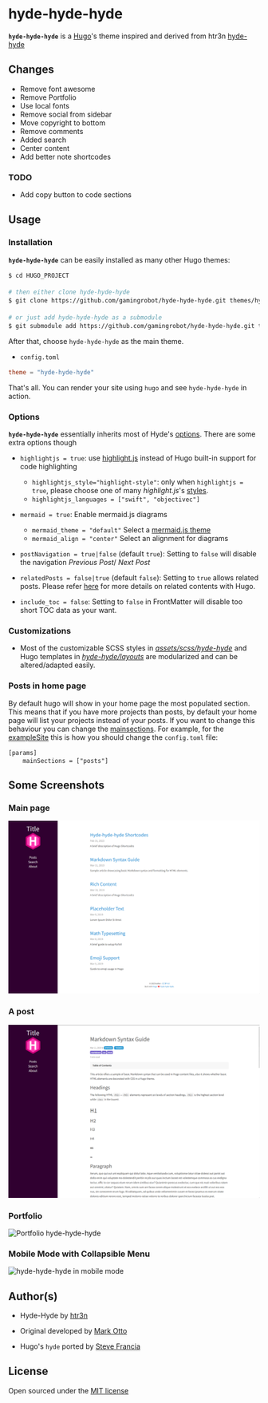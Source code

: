 # hyde-hyde-hyde

__`hyde-hyde-hyde`__ is a [Hugo](https://gohugo.io)'s theme inspired and derived from htr3n [hyde-hyde](https://github.com/htr3n/hyde-hyde)

## Changes

- Remove font awesome
- Remove Portfolio
- Use local fonts
- Remove social from sidebar
- Move copyright to bottom
- Remove comments
- Added search
- Center content
- Add better note shortcodes

### TODO

 - Add copy button to code sections

## Usage

### Installation

__`hyde-hyde-hyde`__ can be easily installed as many other Hugo themes:

```sh
$ cd HUGO_PROJECT

# then either clone hyde-hyde-hyde
$ git clone https://github.com/gamingrobot/hyde-hyde-hyde.git themes/hyde-hyde-hyde

# or just add hyde-hyde-hyde as a submodule
$ git submodule add https://github.com/gamingrobot/hyde-hyde-hyde.git themes/hyde-hyde-hyde
```

After that, choose `hyde-hyde-hyde` as the main theme.

* `config.toml` 

```toml
theme = "hyde-hyde-hyde"
```

That's all. You can render your site using `hugo` and see `hyde-hyde-hyde` in action.

### Options

__`hyde-hyde-hyde`__ essentially inherits most of Hyde's [options](https://github.com/spf13/hyde#options). There are some extra options though

* `highlightjs = true`: use [highlight.js](https://highlightjs.org) instead of Hugo built-in support for code highlighting
  * `highlightjs_style="highlight-style"`: only when `highlightjs = true`, please choose one of many _highlight.js_'s [styles](https://highlightjs.org/static/demo).
  * `highlightjs_languages = ["swift", "objectivec"]` 

*  `mermaid = true`: Enable mermaid.js diagrams
   * `mermaid_theme = "default"` Select a [mermaid.js theme](https://mermaid.js.org/config/theming.html)
   * `mermaid_align = "center"` Select an alignment for diagrams

* `postNavigation = true|false` (default `true`): Setting to `false` will disable the navigation _Previous Post_/ _Next Post_

* `relatedPosts = false|true` (default `false`): Setting to `true` allows related posts. Please refer [here](https://gohugo.io/content-management/related) for more details on related contents with Hugo.

*  `include_toc = false`: Setting to `false` in FrontMatter will disable too short TOC data as your want. 

### Customizations

* Most of the customizable SCSS styles in [_assets/scss/hyde-hyde_](assets/scss/hyde-hyde) and Hugo templates in [_hyde-hyde/layouts_](layouts) are modularized and can be altered/adapted easily.

### Posts in home page
By default hugo will show in your home page the most populated section.
This means that if you have more projects than posts, by default your home page will list your projects instead of your posts.
If you want to change this behaviour you can change the [mainsections](https://gohugo.io/functions/where/#mainsections).
For example, for the [exampleSite](https://github.com/htr3n/hyde-hyde-hyde/tree/master/exampleSite) this is how you should change the `config.toml` file:
```
[params]
    mainSections = ["posts"]
```

## Some Screenshots

### Main page

![hyde-hyde-hyde main screen](images/main.png)

### A post

![A post in hyde-hyde-hyde](images/post.png)

### Portfolio

![Portfolio hyde-hyde-hyde](images/portfolio.png)



### Mobile Mode with Collapsible Menu

<img src='images/mobile.png' alt='hyde-hyde-hyde in mobile mode' width='60%'>

## Author(s)

* Hyde-Hyde by [htr3n](https://github.com/htr3n)

* Original developed by [Mark Otto](https://github.com/mdo)

* Hugo's `hyde` ported by [Steve Francia](https://github.com/spf13)

## License

Open sourced under the [MIT license](LICENSE.md)
